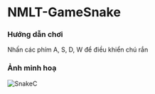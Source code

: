 # NMLT-GameSnake
### Hướng dẫn chơi
Nhấn các phím A, S, D, W để điều khiển chú rắn
### Ảnh minh hoạ
![SnakeC](https://user-images.githubusercontent.com/35862730/75093265-b22c2a80-55b2-11ea-9142-d763824552d2.PNG)

